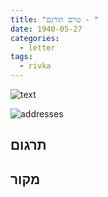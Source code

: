 ```yaml
---
title: "טרם תורגם - "
date: 1940-05-27
categories:
  - letter
tags:
  - rivka
---
```


![text](/pupko-papers/assets/images/1940-05-27-content.jpg)

![addresses](/pupko-papers/assets/images/1940-05-27-addresses.jpg)

## תרגום


## מקור
